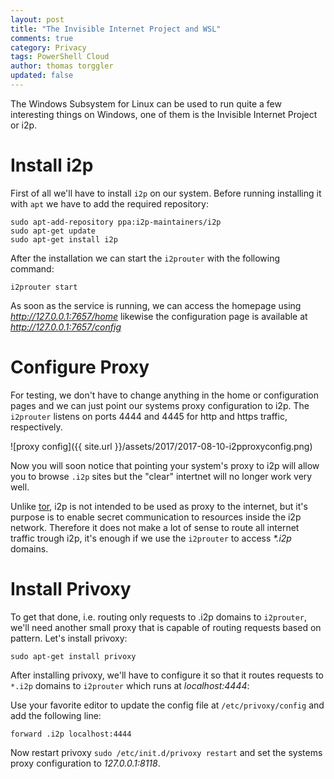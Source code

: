 ```yaml
---
layout: post
title: "The Invisible Internet Project and WSL"
comments: true
category: Privacy
tags: PowerShell Cloud
author: thomas torggler
updated: false
---
```


The Windows Subsystem for Linux can be used to run quite a few interesting things on Windows, one of them is the Invisible Internet Project or i2p. 

<!-- more -->

# Install i2p

First of all we'll have to install `i2p` on our system. Before running installing it with `apt` we have to add the required repository:

```
sudo apt-add-repository ppa:i2p-maintainers/i2p
sudo apt-get update
sudo apt-get install i2p
```

After the installation we can start the `i2prouter` with the following command:

```
i2prouter start
```

As soon as the service  is running, we can access the homepage using _http://127.0.0.1:7657/home_ likewise the configuration page is available at _http://127.0.0.1:7657/config_

# Configure Proxy

For testing, we don't have to change anything in the home or configuration pages and we can just point our systems proxy configuration to i2p. The `i2prouter` listens on ports 4444 and 4445 for http and https traffic, respectively.

![proxy config]({{ site.url }}/assets/2017/2017-08-10-i2pproxyconfig.png)

Now you will soon notice that pointing your system's proxy to i2p will allow you to browse `.i2p` sites but the "clear" intertnet will no longer work very well. 

Unlike [tor](https://www.torproject.org/), i2p is not intended to be used as proxy to the internet, but it's purpose is to enable secret communication to resources inside the i2p network. Therefore it does not make a lot of sense to route all internet traffic trough i2p, it's enough if we use the `i2prouter` to access _*.i2p_ domains. 

# Install Privoxy

To get that done, i.e. routing only requests to .i2p domains to `i2prouter`, we'll need another small proxy that is capable of routing requests based on pattern. Let's install privoxy: 

```
sudo apt-get install privoxy
```

After installing privoxy, we'll have to configure it so that it routes requests to `*.i2p` domains to `i2prouter` which runs at _localhost:4444_: 

Use your favorite editor to update the config file at `/etc/privoxy/config` and add the following line: 

```
forward .i2p localhost:4444
```

Now restart privoxy `sudo /etc/init.d/privoxy restart` and set the systems proxy configuration to _127.0.0.1:8118_.
